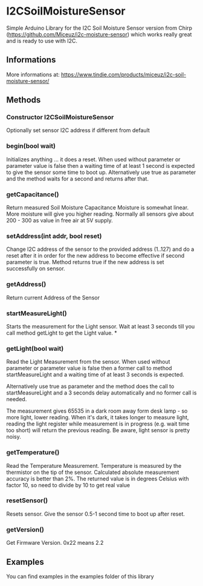 # I2CSoilMoistureSensor

Simple Arduino Library for the I2C Soil Moisture Sensor version from Chirp 
(https://github.com/Miceuz/i2c-moisture-sensor) which works really great and is ready to 
use with I2C.

## Informations
More informations at: https://www.tindie.com/products/miceuz/i2c-soil-moisture-sensor/

## Methods

### Constructor I2CSoilMoistureSensor
Optionally set sensor I2C address if different from default


### begin(bool wait)
Initializes anything ... it does a reset.
When used without parameter or parameter value is false then a
waiting time of at least 1 second is expected to give the sensor
some time to boot up.
Alternatively use true as parameter and the method waits for a
second and returns after that.

### getCapacitance()
Return measured Soil Moisture Capacitance Moisture is somewhat linear. More moisture will 
give you higher reading. Normally all sensors give about 200 - 300 as value in free air at 
5V supply.

### setAddress(int addr, bool reset)
Change I2C address of the sensor to the provided address (1..127) and do a reset after it 
in order for the new address to become effective if second parameter is true. Method 
returns true if the new address is set successfully on sensor.

### getAddress()
Return current Address of the Sensor

### startMeasureLight()
Starts the measurement for the Light sensor. Wait at least 3 seconds till you call method 
getLight to get the Light value.                *

### getLight(bool wait)
Read the Light Measurement from the sensor. When used without parameter or parameter value 
is false then a former call to method startMeasureLight and a waiting time of at least 3 
seconds is expected.

Alternatively use true as parameter and the method does the call to startMeasureLight and 
a 3 seconds delay automatically and no former call is needed.

The measurement gives 65535 in a dark room away form desk lamp - so more light, lower 
reading. When it's dark, it takes longer to measure light, reading the light register 
while measurement is in progress (e.g. wait time too short) will return the previous 
reading. Be aware, light sensor is pretty noisy.

### getTemperature()
Read the Temperature Measurement. Temperature is measured by the thermistor on the tip of 
the sensor. Calculated absolute measurement accuracy is better than 2%. The returned value 
is in degrees Celsius with factor 10, so need to divide by 10 to get real value

### resetSensor()
Resets sensor. Give the sensor 0.5-1 second time to boot up after reset.

### getVersion()
Get Firmware Version. 0x22 means 2.2

## Examples
You can find examples in the examples folder of this library
